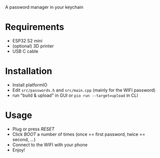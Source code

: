 A password manager in your keychain

# Requirements

- ESP32 S2 mini
- (optional) 3D printer
- USB C cable

# Installation

- Install platformIO
- Edit `src/passwords.h` and `src/main.cpp` (mainly for the WIFI password)
- run "build & upload" in GUI or `pio run --target=upload` in CLI

# Usage

- Plug or press *RESET*
- Click *BOOT* a number of times (once == first password, twice == second, ...)
- Connect to the WIFI with your phone
- Enjoy!
